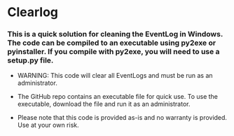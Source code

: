 # Clearlog
### This is a quick solution for cleaning the EventLog in Windows. The code can be compiled to an executable using py2exe or pyinstaller. If you compile with py2exe, you will need to use a setup.py file.

* WARNING: This code will clear all EventLogs and must be run as an administrator.

* The GitHub repo contains an executable file for quick use. To use the executable, download the file and run it as an administrator.

* Please note that this code is provided as-is and no warranty is provided. Use at your own risk.
